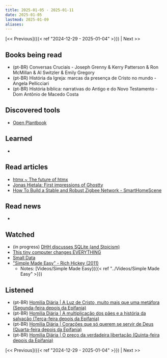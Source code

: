 ```yaml
---
title: 2025-01-05 - 2025-01-11
date: 2025-01-05
lastmod: 2025-01-09
aliases:
---
```


[<< Previous]({{< ref "2024-12-29 - 2025-01-04" >}}) | Next >>

## Books being read
- (pt-BR) Conversas Cruciais - Joseph Grenny & Kerry Patterson & Ron McMillan &
  Al Switzler & Emily Gregory
- (pt-BR) História da Igreja: marcas da presença de Cristo no mundo - Angela
  Pellicciari
- (pt-BR) História bíblica: narrativas do Antigo e do Novo Testamento - Dom
  Antônio de Macedo Costa

## Discovered tools
- [Open Plantbook](https://open.plantbook.io)

## Learned
-

## Read articles
- [htmx ~ The future of htmx](https://htmx.org/essays/future)
- [Jonas Hietala: First impressions of Ghostty](https://www.jonashietala.se/blog/2025/01/06/first_impressions_of_ghostty)
- [How To Build a Stable and Robust Zigbee Network - SmartHomeScene](https://smarthomescene.com/guides/how-to-build-a-stable-and-robust-zigbee-network)

## Read news
-

## Watched
- (in progress) [DHH discusses SQLite (and Stoicism)](https://www.youtube.com/watch?v=0rlATWBNvMw)
- [This tiny computer changes EVERYTHING](https://www.youtube.com/watch?v=X4blR5Ua3S0)
- [Small Data](https://www.youtube.com/watch?v=eDr6_cMtfdA)
- ["Simple Made Easy" - Rich Hickey (2011)](https://www.youtube.com/watch?v=SxdOUGdseq4)
    - Notes: [Videos/Simple Made Easy]({{< ref "../Videos/Simple Made Easy" >}})

## Listened
- (pt-BR) [Homilia Diária | A Luz de Cristo, muito mais que uma metáfora (Segunda-feira depois da Epifania)](https://www.youtube.com/watch?v=OOg-vG4LGgM)
- (pt-BR) [Homilia Diária | A multiplicação dos pães e a história da salvação (Terça-feira depois da Epifania)](https://www.youtube.com/watch?v=_6myFRXRUbg)
- (pt-BR) [Homilia Diária | Corações que só querem se servir de Deus (Quarta-feira depois da Epifania)](https://www.youtube.com/watch?v=-m3bIQS5i-s)
- (pt-BR) [Homilia Diária | O preço da verdadeira libertação (Quinta-feira depois da Epifania)](https://www.youtube.com/watch?v=qSpIdM7H_7k)

[<< Previous]({{< ref "2024-12-29 - 2025-01-04" >}}) | Next >>
